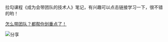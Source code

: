 拉勾课程《成为会带团队的技术人》笔记，有兴趣可以点击链接学习一下，很不错的哟！

[怎么带团队？都帮你划重点了！](https://t5.lagounews.com/FR71R5RLcs8CF)

![分享](https://github.com/13sai/ReadingNotes/blob/master/%E6%88%90%E4%B8%BA%E4%BC%9A%E5%B8%A6%E5%9B%A2%E9%98%9F%E7%9A%84%E6%8A%80%E6%9C%AF%E4%BA%BA/README/618ED1A7DB615C11CA93F9F09E736686.jpg)